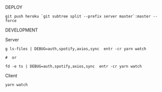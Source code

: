 DEPLOY

    git push heroku `git subtree split --prefix server master`:master --force

DEVELOPMENT

Server

    g ls-files | DEBUG=auth,spotify,axios,sync  entr -cr yarn watch

    #  or

    fd -e ts | DEBUG=auth,spotify,axios,sync  entr -cr yarn watch

Client 

    yarn watch
